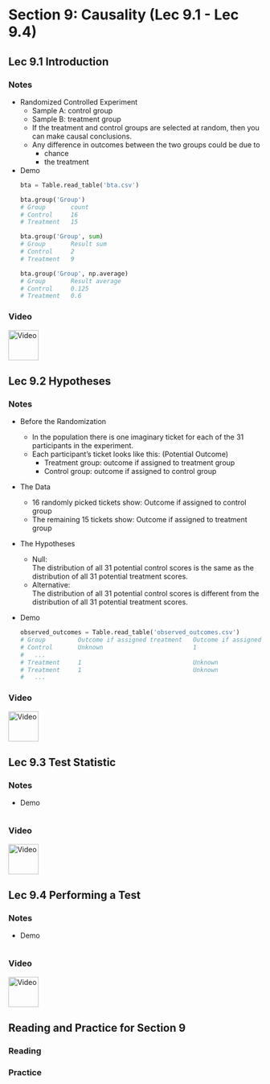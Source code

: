 # Section 9: Causality (Lec 9.1 - Lec 9.4)

## Lec 9.1 Introduction

### Notes

+ Randomized Controlled Experiment
    + Sample A: control group
    + Sample B: treatment group
    + If the treatment and control groups are selected at random, then you can make causal conclusions.
    + Any difference in outcomes between the two groups could be due to
        + chance
        + the treatment
+ Demo
    ```python
    bta = Table.read_table('bta.csv')

    bta.group('Group')
    # Group       count
    # Control     16
    # Treatment   15

    bta.group('Group', sum)
    # Group       Result sum
    # Control     2
    # Treatment   9

    bta.group('Group', np.average)
    # Group       Result average
    # Control     0.125
    # Treatment   0.6
    ```

### Video

<a href="https://edx-video.net/BERD82FD2018-V003300_DTH.mp4" alt="Lec 9.1 Introduction" target="_blank">
  <img src="http://files.softicons.com/download/system-icons/windows-8-metro-invert-icons-by-dakirby309/png/64x64/Folders%20&%20OS/My%20Videos.png" alt="Video" width="60px"> 
</a>


## Lec 9.2 Hypotheses

### Notes

+ Before the Randomization
    + In the population there is one imaginary ticket for each of the 31 participants in the experiment.
    + Each participant’s ticket looks like this: (Potential Outcome)
        + Treatment group: outcome if assigned to treatment group
        + Control group: outcome if assigned to control group

+ The Data 
    + 16 randomly picked tickets show: Outcome if assigned to control group
    + The remaining 15 tickets show: Outcome if assigned to treatment group

+ The Hypotheses
    + Null: <br/>
        The distribution of all 31 potential control scores is the same as the distribution of all 31 potential treatment scores.
    + Alternative: <br/>
        The distribution of all 31 potential control scores is different from the distribution of all 31 potential treatment scores.

+ Demo
    ```python
    observed_outcomes = Table.read_table('observed_outcomes.csv')
    # Group         Outcome if assigned treatment   Outcome if assigned control
    # Control       Unknown                         1
    #   ...
    # Treatment     1                               Unknown
    # Treatment     1                               Unknown
    #   ...
    ```

### Video

<a href="https://edx-video.net/BERD82FD2018-V003100_DTH.mp4" alt="Lec 9.2 Hypotheses" target="_blank">
  <img src="http://files.softicons.com/download/system-icons/windows-8-metro-invert-icons-by-dakirby309/png/64x64/Folders%20&%20OS/My%20Videos.png" alt="Video" width="60px"> 
</a>


## Lec 9.3 Test Statistic

### Notes

+ Demo
    ```python

    ```

### Video

<a href="https://edx-video.net/BERD82FD2018-V003000_DTH.mp4" alt="Lec 9.3 Test Statistic" target="_blank">
  <img src="http://files.softicons.com/download/system-icons/windows-8-metro-invert-icons-by-dakirby309/png/64x64/Folders%20&%20OS/My%20Videos.png" alt="Video" width="60px"> 
</a>


## Lec 9.4 Performing a Test

### Notes

+ Demo
    ```python

    ```

### Video

<a href="https://edx-video.net/BERD82FD2018-V003200_DTH.mp4" alt="Lec 9.4 Performing a Test" target="_blank">
  <img src="http://files.softicons.com/download/system-icons/windows-8-metro-invert-icons-by-dakirby309/png/64x64/Folders%20&%20OS/My%20Videos.png" alt="Video" width="60px"> 
</a>


## Reading and Practice for Section 9

### Reading


### Practice




